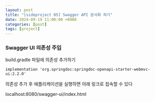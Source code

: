 ```yaml
---
layout: post
title: "[sideproject 05] Swagger API 문서화 하기"
date: 2024-09-19 11:00:00 +0900
categories: [post]
tags: [project]
---
```


### Swagger UI 의존성 주입

build.gradle 파일에 의존성 추가하기

```implementation 'org.springdoc:springdoc-openapi-starter-webmvc-ui:2.2.0'```

의존성 추가 후 애플리케이션을 실행하면 아래 링크로 접속할 수 있다

localhost:8080/swagger-ui/index.html
